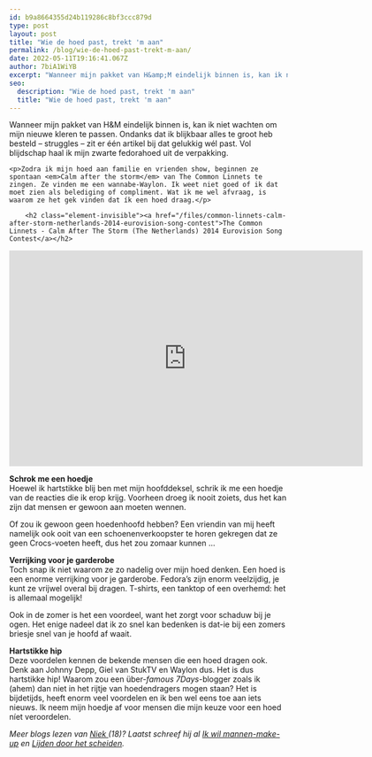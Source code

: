 ```yaml
---
id: b9a8664355d24b119286c8bf3ccc879d
type: post
layout: post
title: "Wie de hoed past, trekt 'm aan"
permalink: /blog/wie-de-hoed-past-trekt-m-aan/
date: 2022-05-11T19:16:41.067Z
author: 7biA1WiYB
excerpt: "Wanneer mijn pakket van H&amp;M eindelijk binnen is, kan ik niet wachten om mijn nieuwe kleren te passen. Ondanks dat ik blijkbaar alles te groot heb besteld – struggles – zit er één artikel bij dat gelukkig wél past. Vol blijdschap haal ik mijn zwarte fedorahoed uit de verpakking.  "
seo:
  description: "Wie de hoed past, trekt 'm aan"
  title: "Wie de hoed past, trekt 'm aan"
---
```

Wanneer mijn pakket van H&amp;M eindelijk binnen is, kan ik niet wachten om mijn nieuwe kleren te passen. Ondanks dat ik blijkbaar alles te groot heb besteld – struggles – zit er één artikel bij dat gelukkig wél past. Vol blijdschap haal ik mijn zwarte fedorahoed uit de verpakking.  

    <p>Zodra ik mijn hoed aan familie en vrienden show, beginnen ze spontaan <em>Calm after the storm</em> van The Common Linnets te zingen. Ze vinden me een wannabe-Waylon. Ik weet niet goed of ik dat moet zien als belediging of compliment. Wat ik me wel afvraag, is waarom ze het gek vinden dat ík een hoed draag.</p>
<p><div class="media media-element-container media-default"><div id="file-17682" class="file file-video file-video-youtube">

        <h2 class="element-invisible"><a href="/files/common-linnets-calm-after-storm-netherlands-2014-eurovision-song-contest">The Common Linnets - Calm After The Storm (The Netherlands) 2014 Eurovision Song Contest</a></h2>
    
  
  <div class="content">
    <div class="media-youtube-video media-element file-default media-youtube-1">
  <iframe class="media-youtube-player" width="640" height="390" title="The Common Linnets - Calm After The Storm (The Netherlands) 2014 Eurovision Song Contest" src="https://www.youtube.com/embed/hkrF8uC92O4?wmode=opaque&controls=" name="The Common Linnets - Calm After The Storm (The Netherlands) 2014 Eurovision Song Contest" frameborder="0" allowfullscreen="">Video van The Common Linnets - Calm After The Storm (The Netherlands) 2014 Eurovision Song Contest</iframe>
</div>
  </div>

  
</div>
</div>
<p><strong>Schrok me een hoedje</strong><br>Hoewel ik hartstikke blij ben met mijn hoofddeksel, schrik ik me een hoedje van de reacties die ik erop krijg. Voorheen droeg ik nooit zoiets, dus het kan zijn dat mensen er gewoon aan moeten wennen.</p>
<p>Of zou ik gewoon geen hoedenhoofd hebben? Een vriendin van mij heeft namelijk ook ooit van een schoenenverkoopster te horen gekregen dat ze geen Crocs-voeten heeft, dus het zou zomaar kunnen ...</p>
<p><strong>Verrijking voor je garderobe</strong><br>Toch snap ik niet waarom ze zo nadelig over mijn hoed denken. Een hoed is een enorme verrijking voor je garderobe. Fedora’s zijn enorm veelzijdig, je kunt ze vrijwel overal bij dragen. T-shirts, een tanktop of een overhemd: het is allemaal mogelijk!</p>
<p>Ook in de zomer is het een voordeel, want het zorgt voor schaduw bij je ogen. Het enige nadeel dat ik zo snel kan bedenken is dat-ie bij een zomers briesje snel van je hoofd af waait.</p>
<p><strong>Hartstikke hip</strong><br>Deze voordelen kennen de bekende mensen die een hoed dragen ook. Denk aan Johnny Depp, Giel van StukTV en Waylon dus. Het is dus hartstikke hip! Waarom zou een über-<em>famous 7Days</em>-blogger zoals ik (ahem) dan niet in het rijtje van hoedendragers mogen staan? Het is bijdetijds, heeft enorm veel voordelen en ik ben wel eens toe aan iets nieuws. Ik neem mijn hoedje af voor mensen die mijn keuze voor een hoed níet veroordelen.</p>
<p><em>Meer blogs lezen van <a href="https://7dagen.netlify.app/users/niek-de-bruijn">Niek </a>(18)? Laatst schreef hij al <a href="https://7dagen.netlify.app/blog/ik-wil-mannen-make">Ik wil mannen-make-up</a> en <a href="https://7dagen.netlify.app/blog/lijden-door-het-scheiden">Lijden door het scheiden</a>.</em></p>  

